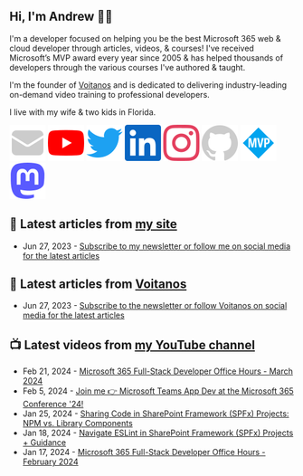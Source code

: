 ## Hi, I'm Andrew 👋🏼

I'm a developer focused on helping you be the best Microsoft 365 web & cloud developer through articles, videos, & courses! I've received Microsoft’s MVP award every year since 2005 & has helped thousands of developers through the various courses I've authored & taught.

I'm the founder of [Voitanos](https://www.voitanos.io) and is dedicated to delivering industry-leading on-demand video training to professional developers.

I live with my wife & two kids in Florida.

[![](./images/mail.svg)](https://www.andrewconnell.com/newsletter) 
[![](./images/youtube.svg)](https://www.youtube.com/@andrew_connell) 
[![](./images/twitter.svg)](https://www.twitter.com/andrewconnell) 
[![](./images/linkedin.svg)](https://www.linkedin.com/in/andrewconnell) 
[![](./images/instagram.svg)](https://www.instagram.com/andrewconnell1) 
[![](./images/github.svg)](https://github.com/andrewconnell) 
[![](./images/mvp.svg)](https://mvp.microsoft.com/en-us/PublicProfile/21083?fullName=Andrew%20Connell) 
<a rel="me" href="https://mastodon.world/@andrewconnell"><img src="./images/mastodon.svg" /></a> 

## 📘 Latest articles from [my site](https://www.andrewconnell.com)
<!-- MYBLOG-POST-LIST:START -->
- Jun 27, 2023 - [Subscribe to my newsletter or follow me on social media for the latest articles](https://www.andrewconnell.com/newsletter)<!-- MYBLOG-POST-LIST:END -->

## 📙 Latest articles from [Voitanos](https://www.voitanos.io/blog)
<!-- VOITANOSBLOG-POST-LIST:START -->
- Jun 27, 2023 - [Subscribe to the newsletter or follow Voitanos on social media for the latest articles](https://www.voitanos.io/newsletter)<!-- VOITANOSBLOG-POST-LIST:END -->

## 📺 Latest videos from [my YouTube channel](https://www.youtube.com/@andrew_connell)
<!-- VOITANOSYOUTUBE-POST-LIST:START -->
- Feb 21, 2024 - [Microsoft 365 Full-Stack Developer Office Hours - March 2024](https://www.youtube.com/watch?v=yLUjpjrbJ7A)
- Feb 5, 2024 - [Join me 👉 Microsoft Teams App Dev at the Microsoft 365 Conference &#39;24!](https://www.youtube.com/watch?v=e15hR5MEhQA)
- Jan 25, 2024 - [Sharing Code in SharePoint Framework &lpar;SPFx&rpar; Projects: NPM vs. Library Components](https://www.youtube.com/watch?v=6-IUwzhvN4g)
- Jan 18, 2024 - [Navigate ESLint in SharePoint Framework &lpar;SPFx&rpar; Projects + Guidance](https://www.youtube.com/watch?v=khtjxJFJLlY)
- Jan 17, 2024 - [Microsoft 365 Full-Stack Developer Office Hours - February 2024](https://www.youtube.com/watch?v=bUoh6err1Y8)<!-- VOITANOSYOUTUBE-POST-LIST:END -->
